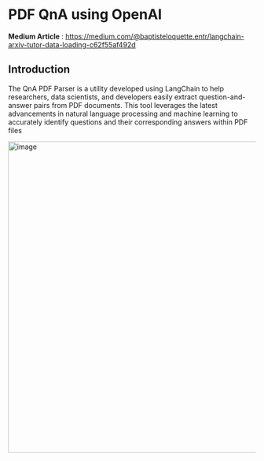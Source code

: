 # PDF QnA using OpenAI

**Medium Article** : https://medium.com/@baptisteloquette.entr/langchain-arxiv-tutor-data-loading-c62f55af492d


## Introduction
The QnA PDF Parser is a utility developed using LangChain to help researchers, data scientists, and developers easily extract question-and-answer pairs from PDF documents. This tool leverages the latest advancements in natural language processing and machine learning to accurately identify questions and their corresponding answers within PDF files


<img width="632" alt="image" src="https://github.com/Aaronphilip2003/PDF_QnA/assets/69317200/0b651f41-60dc-48d9-b5c4-7cca2155c25a">
